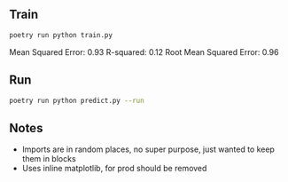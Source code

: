 ## Train

```sh
poetry run python train.py
```

Mean Squared Error: 0.93
R-squared: 0.12
Root Mean Squared Error: 0.96

## Run

```sh
poetry run python predict.py --run
```

## Notes

- Imports are in random places, no super purpose, just wanted to keep them in blocks
- Uses inline matplotlib, for prod should be removed